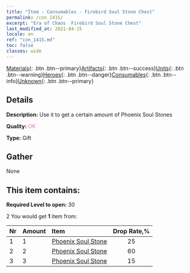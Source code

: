 ```yaml
---
title: "Item - Consumables - Firebird Soul Stone Chest"
permalink: /con_1415/
excerpt: "Era of Chaos  Firebird Soul Stone Chest"
last_modified_at: 2021-04-15
locale: en
ref: "con_1415.md"
toc: false
classes: wide
---
```

 [Materials](/Items/){: .btn .btn--primary}[Artifacts](/Items/Artifacts/){: .btn .btn--success}[Units](/Items/Units/){: .btn .btn--warning}[Heroes](/Items/Heroes/){: .btn .btn--danger}[Consumables](/Items/Consumables/){: .btn .btn--info}[Unknown](/Items/Unknown/){: .btn .btn--primary}

## Details
 **Description:** Use it to get a certain amount of Phoenix Soul Stones

 **Quality:** <span style="color: #DA70D6">OK</span>

 **Type:** Gift

## Gather

  None

## This item contains:

 **Required Level to open:** 30

 2 You would get **1** item  from:

  | Nr | Amount |     Item    | Drop Rate,% |
  |:---|:-------|:------------|:---------:|
  | 1 | 1 | [Phoenix Soul Stone](/Items/unt_348/) | 25 | 
  | 2 | 2 | [Phoenix Soul Stone](/Items/unt_348/) | 60 | 
  | 3 | 3 | [Phoenix Soul Stone](/Items/unt_348/) | 15 | 

